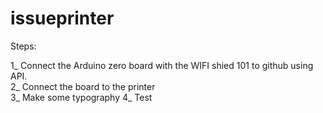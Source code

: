 # issueprinter

Steps:

1_  Connect the Arduino zero board with the WIFI shied 101 to github using API. <br/>
2_  Connect the board to the printer<br/>
3_  Make some typography 
4_ Test
